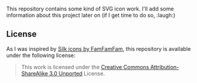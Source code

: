 This repository contains some kind of SVG icon work. I'll add some information about this project later on (if I get time to do so, :laugh:)

## License
As I was inspired by [Silk icons by FamFamFam](http://www.famfamfam.com/lab/icons/silk/), this repository is available under the following license:
> This work is licensed under the [Creative Commons Attribution-ShareAlike 3.0 Unported](http://creativecommons.org/licenses/by-sa/3.0/) License.
